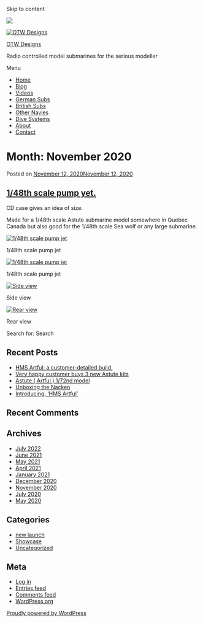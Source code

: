 Skip to content

![](/downloaded/images/cropped-home-back.jpg)

[![OTW Designs](/downloaded/images/cropped-fish-1.png)](/)

[OTW Designs](/)

Radio controlled model submarines for the serious modeller

Menu

  * [Home](/)
  * [Blog](/blog/)
  * [Videos](/videos/)
  * [German Subs](/#GermanSubs)
  * [British Subs](/#BritishSubs)
  * [Other Navies](/#OtherNavies)
  * [Dive Systems](/#DiveSystems)
  * [About](/about-2/)
  * [Contact](/contact-us/)

# Month: November 2020

Posted on [November 12, 2020November 12, 2020](/uncategorized/1-48th-scale-pump-yet/)

## [1/48th scale pump yet.](/uncategorized/1-48th-scale-pump-yet/)

CD case gives an idea of size.

Made for a 1/48th scale Astute submarine model somewhere in Quebec Canada but
also good for the 1/48th scale Sea wolf or any large submarine.

[![1/48th scale pump jet](/downloaded/images/IMG_1123-150x150.jpg)](/wp-content/uploads/2020/11/IMG_1123-scaled.jpg)

1/48th scale pump jet

[![1/48th scale pump jet](/downloaded/images/IMG_1122-150x150.jpg)](/wp-content/uploads/2020/11/IMG_1122-scaled.jpg)

1/48th scale pump jet

[![Side view](/downloaded/images/DSCF4456-150x150.jpg)](/wp-content/uploads/2020/11/DSCF4456-scaled.jpg)

Side view

[![Rear view](/downloaded/images/DSCF4413-150x150.jpg)](/wp-content/uploads/2020/11/DSCF4413-scaled.jpg)

Rear view

Search for: Search

## Recent Posts

  * [HMS Artful: a customer-detailed build.](/uncategorized/hms-artful-a-customer-detailed-build/)
  * [Very happy customer buys 3 new Astute kits](/uncategorized/very-happy-customer-buys-3-new-astute-kits/)
  * [Astute ( Artful ) 1/72nd model](/uncategorized/astute-artful-1-72nd-model/)
  * [Unboxing the Nacken](/uncategorized/unboxing-the-nacken/)
  * [Introducing, ‘HMS Artful’](/new-launch/introducing-hms-artful/)

## Recent Comments

## Archives

  * [July 2022](/2022/07/)
  * [June 2021](/2021/06/)
  * [May 2021](/2021/05/)
  * [April 2021](/2021/04/)
  * [January 2021](/2021/01/)
  * [December 2020](/2020/12/)
  * [November 2020](/2020/11/)
  * [July 2020](/2020/07/)
  * [May 2020](/2020/05/)

## Categories

  * [new launch](/category/new-launch/)
  * [Showcase](/category/showcase/)
  * [Uncategorized](/category/uncategorized/)

## Meta

  * [Log in](/wp-login.php)
  * [Entries feed](/feed/)
  * [Comments feed](/comments/feed/)
  * [WordPress.org](https://en-gb.wordpress.org/)

[ Proudly powered by WordPress ](https://en-gb.wordpress.org/)

